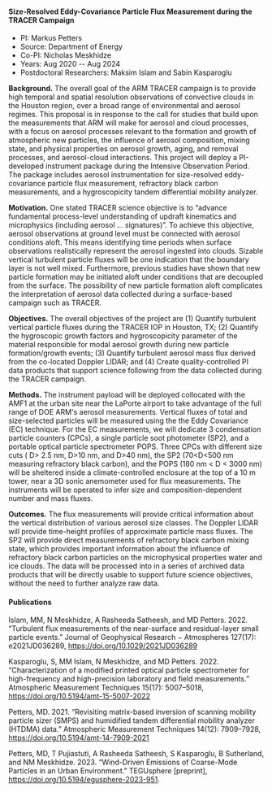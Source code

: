 #### Size-Resolved Eddy-Covariance Particle Flux Measurement during the TRACER Campaign

- PI: Markus Petters
- Source: Department of Energy
- Co-PI: Nicholas Meskhidze
- Years: Aug 2020 -- Aug 2024
- Postdoctoral Researchers: Maksim Islam and Sabin Kasparoglu

**Background.** The overall goal of the ARM TRACER campaign is to provide high temporal and spatial resolution observations of convective clouds in the Houston region, over a broad range of environmental and aerosol regimes. This proposal is in response to the call for studies that build upon the measurements that ARM will make for aerosol and cloud processes, with a focus on aerosol processes relevant to the formation and growth of atmospheric new particles, the influence of aerosol composition, mixing state, and physical properties on aerosol growth, aging, and removal processes, and aerosol-cloud interactions. This project will deploy a PI-developed instrument package during the Intensive Observation Period. The package includes aerosol instrumentation for size-resolved eddy-covariance particle flux measurement, refractory black carbon measurements, and a hygroscopicity tandem differential mobility analyzer. 

**Motivation.** One stated TRACER science objective is to “advance fundamental process-level understanding of updraft kinematics and microphysics (including aerosol ... signatures)”. To achieve this objective, aerosol observations at ground level must be connected with aerosol conditions aloft. This means identifying time periods when surface observations realistically represent the aerosol ingested into clouds. Sizable vertical turbulent particle fluxes will be one indication that the boundary layer is not well mixed. Furthermore, previous studies have shown that new particle formation may be initiated aloft under conditions that are decoupled from the surface. The possibility of new particle formation aloft complicates the interpretation of aerosol data collected during a surface-based campaign such as TRACER. 

**Objectives.** The overall objectives of the project are (1) Quantify turbulent vertical particle fluxes during the TRACER IOP in Houston, TX; (2) Quantify the hygroscopic growth factors and hygroscopicity parameter of the material responsible for modal aerosol growth during new particle formation/growth events; (3) Quantify turbulent aerosol mass flux derived from the co-located Doppler LIDAR; and (4) Create quality-controlled PI data products that support science following from the data collected during the TRACER campaign.

**Methods.** The instrument payload will be deployed collocated with the AMF1 at the urban site near the LaPorte airport to take advantage of the full range of DOE ARM's aerosol measurements. Vertical fluxes of total and size-selected particles will be measured using the the Eddy Covariance (EC) technique. For the EC measurements, we will dedicate 3 condensation particle counters (CPCs), a single particle soot photometer (SP2), and a portable optical particle spectrometer POPS. Three CPCs with different size cuts ( D> 2.5 nm, D>10 nm, and D>40 nm), the SP2 (70<D<500 nm measuring refractory black carbon), and the POPS (180 nm < D < 3000 nm) will be sheltered inside a climate-controlled enclosure at the top of a 10 m tower, near a 3D sonic anemometer used for flux measurements. The instruments will be operated to infer size and composition-dependent number and mass fluxes.

**Outcomes.** The flux measurements will provide critical information about the vertical distribution of various aerosol size classes. The Doppler LIDAR will provide time-height profiles of approximate particle mass fluxes. The SP2 will provide direct measurements of refractory black carbon mixing state, which provides important information about the influence of refractory black carbon particles on the microphysical properties water and ice clouds. The data will be processed into in a series of archived data products that will be directly usable to support future science objectives, without the need to further analyze raw data.


#### Publications

Islam, MM, N Meskhidze, A Rasheeda Satheesh, and MD Petters. 2022. “Turbulent flux measurements of the near-surface and residual-layer small particle events.” Journal of Geophysical Research −
Atmospheres 127(17): e2021JD036289, https://doi.org/10.1029/2021JD036289

Kasparoglu, S, MM Islam, N Meskhidze, and MD Petters. 2022. “Characterization of a modified printed optical particle spectrometer for high-frequency and high-precision laboratory and field measurements.” Atmospheric Measurement Techniques 15(17): 5007–5018, https://doi.org/10.5194/amt-15-5007-2022

Petters, MD. 2021. “Revisiting matrix-based inversion of scanning mobility particle sizer (SMPS) and humidified tandem differential mobility analyzer (HTDMA) data.” Atmospheric Measurement Techniques
14(12): 7909–7928, https://doi.org/10.5194/amt-14-7909-2021

Petters, MD, T Pujiastuti, A Rasheeda Satheesh, S Kasparoglu, B Sutherland, and NM Meskhidze. 2023. “Wind-Driven Emissions of Coarse-Mode Particles in an Urban Environment.” TEGUsphere [preprint], https://doi.org/10.5194/egusphere-2023-951.